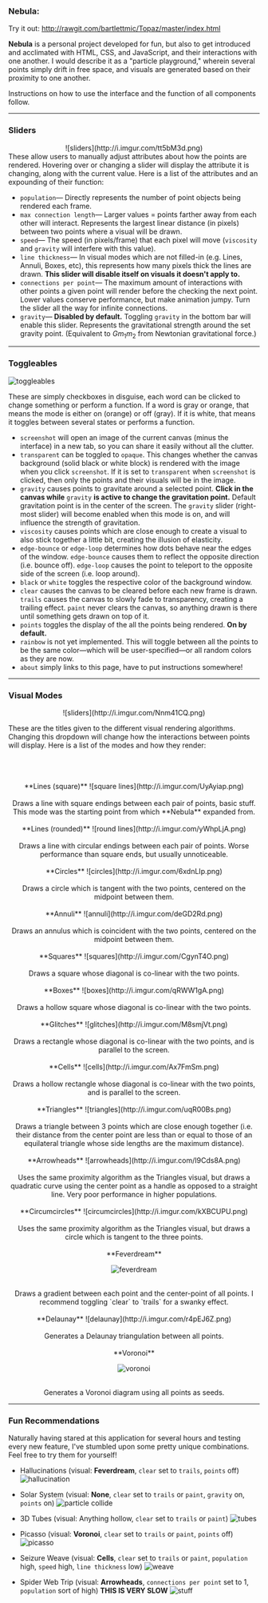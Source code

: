### Nebula:

Try it out: http://rawgit.com/bartlettmic/Topaz/master/index.html

**Nebula** is a personal project developed for fun, but also to get introduced and acclimated with HTML, CSS, and JavaScript, and their interactions with one another. I would describe it as a "particle playground," wherein several points simply drift in free space, and visuals are generated based on their proximity to one another.

Instructions on how to use the interface and the function of all components follow.

***
### Sliders
<center>![sliders](http://i.imgur.com/tt5bM3d.png)</center>
These allow users to manually adjust attributes about how the points are rendered. Hovering over or changing a slider will display the attribute it is changing, along with the current value. Here is a list of the attributes and an expounding of their function:

* `population`&mdash; Directly represents the number of point objects being rendered each frame.
* `max connection length`&mdash; Larger values = points farther away from each other will interact. Represents the largest linear distance (in pixels) between two points where a visual will be drawn.
* `speed`&mdash; The speed (in pixels/frame) that each pixel will move (`viscosity` and `gravity` will interfere with this value).
* `line thickness`&mdash; In visual modes which are not filled-in (e.g. Lines, Annuli, Boxes, etc), this represents how many pixels thick the lines are drawn. **This slider will disable itself on visuals it doesn't apply to.**
* `connections per point`&mdash; The maximum amount of interactions with other points a given point will render before the checking the next point. Lower values conserve performance, but make animation jumpy. Turn the slider all the way for infinite connections.
* `gravity`&mdash; **Disabled by default.** Toggling `gravity` in the bottom bar will enable this slider. Represents the gravitational strength around the set gravity point. (Equivalent to *Gm*<sub>1</sub>*m*<sub>2</sub> from Newtonian gravitational force.)

***
### Toggleables

![toggleables](http://i.imgur.com/se5zE9U.png)

These are simply checkboxes in disguise, each word can be clicked to change something or perform a function. If a word is gray or orange, that means the mode is either on (orange) or off (gray). If it is white, that means it toggles between several states or performs a function.

* `screenshot` will open an image of the current canvas (minus the interface) in a new tab, so you can share it easily without all the clutter.
* `transparent` can be toggled to `opaque`. This changes whether the canvas background (solid black or white block) is rendered with the image when you click `screenshot`. If it is set to `transparent` when `screenshot` is clicked, then only the points and their visuals will be in the image.
* `gravity` causes points to gravitate around a selected point. **Click in the canvas while** `gravity` **is active to change the gravitation point.** Default gravitation point is in the center of the screen. The `gravity` slider (right-most slider) will become enabled when this mode is on, and will influence the strength of gravitation.
* `viscosity` causes points which are close enough to create a visual to also stick together a little bit, creating the illusion of elasticity.
* `edge-bounce` or `edge-loop` determines how dots behave near the edges of the window. `edge-bounce` causes them to reflect the opposite direction (i.e. bounce off). `edge-loop` causes the point to teleport to the opposite side of the screen (i.e. loop around).
* `black` or `white` toggles the respective color of the background window.
* `clear` causes the canvas to be cleared before each new frame is drawn. `trails` causes the canvas to slowly fade to transparency, creating a trailing effect. `paint` never clears the canvas, so anything drawn is there until something gets drawn on top of it.
* `points` toggles the display of the all the points being rendered. **On by default.**
* `rainbow` is not yet implemented. This will toggle between all the points to be the same color&mdash;which will be user-specified&mdash;or all random colors as they are now.
* `about` simply links to this page, have to put instructions somewhere!

***

### Visual Modes
<center>![sliders](http://i.imgur.com/Nnm41CQ.png)</center>

These are the titles given to the different visual rendering algorithms. Changing this dropdown will change how the interactions between points will display.
Here is a list of the modes and how they render:<br><br><br><br>

<center>
**Lines (square)** ![square lines](http://i.imgur.com/UyAyiap.png)
</center>
<center>
<br>Draws a line with square endings between each pair of points, basic stuff. This mode was the starting point from which **Nebula** expanded from.
</center>

<br>
<center>**Lines (rounded)** ![round lines](http://i.imgur.com/yWhpLjA.png)</center>
</center>
<center>
<br>Draws a line with circular endings between each pair of points. Worse performance than square ends, but usually unnoticeable.
</center>

<br>
<center>**Circles** ![circles](http://i.imgur.com/6xdnLIp.png)</center>
</center>
<center>
<br>Draws a circle which is tangent with the two points, centered on the midpoint between them.</center>

<br>
<center>**Annuli** ![annuli](http://i.imgur.com/deGD2Rd.png)</center>
</center>
<center>
<br>Draws an annulus which is coincident with the two points, centered on the midpoint between them.</center>

<br>
<center>**Squares** ![squares](http://i.imgur.com/CgynT4O.png)</center>
</center>
<center>
<br>Draws a square whose diagonal is co-linear with the two points.</center>

<br>
<center>**Boxes** ![boxes](http://i.imgur.com/qRWW1gA.png)</center>
</center>
<center>
<br>Draws a hollow square whose diagonal is co-linear with the two points.</center>

<br>
<center>**Glitches** ![glitches](http://i.imgur.com/M8smjVt.png)</center>
</center>
<center>
<br>Draws a rectangle whose diagonal is co-linear with the two points, and is parallel to the screen.</center>

<br>
<center>**Cells** ![cells](http://i.imgur.com/Ax7FmSm.png)</center>
</center>
<center>
<br>Draws a hollow rectangle whose diagonal is co-linear with the two points, and is parallel to the screen.</center>

<br>
<center>**Triangles** ![triangles](http://i.imgur.com/uqR00Bs.png)</center>
</center>
<center>
<br>
Draws a triangle between 3 points which are close enough together (i.e. their distance from the center point are less than or equal to those of an equilateral triangle whose side lengths are the maximum distance).
</center>

<br>
<center>**Arrowheads** ![arrowheads](http://i.imgur.com/I9Cds8A.png)</center>
</center>
<center>
<br>Uses the same proximity algorithm as the Triangles visual, but draws a quadratic curve using the center point as a handle as opposed to a straight line. Very poor performance in higher populations.</center>

<br>
<center>**Circumcircles** ![circumcircles](http://i.imgur.com/kXBCUPU.png)</center>
</center>
<center>
<br>Uses the same proximity algorithm as the Triangles visual, but draws a circle which is tangent to the three points.</center>

<br>
<center>**Feverdream**

![feverdream](http://i.imgur.com/XF7VdyG.png)</center>
</center>
<center>
<br>Draws a gradient between each point and the center-point of all points. I recommend toggling `clear` to `trails` for a swanky effect.</center>

<br>
<center>**Delaunay** ![delaunay](http://i.imgur.com/r4pEJ6Z.png)</center>
</center>
<center>
<br>Generates a Delaunay triangulation between all points.</center>

<br>
<center>**Voronoi**

![voronoi](http://i.imgur.com/nmIgxAl.png)</center>
</center>
<center>
<br>Generates a Voronoi diagram using all points as seeds.</center>

---
### Fun Recommendations
Naturally having stared at this application for several hours and testing every new feature, I've stumbled upon some pretty unique combinations. Feel free to try them for yourself!

* Hallucinations (visual: **Feverdream**, `clear` set to `trails`, `points` off)
![hallucination](http://i.imgur.com/enb6Qux.png)

* Solar System (visual: **None**, `clear` set to `trails` or `paint`, `gravity` on, `points` on)
![particle collide](http://i.imgur.com/Eo5jWB0.png)  

* 3D Tubes (visual: Anything hollow, `clear` set to `trails` or `paint`)
![tubes](http://i.imgur.com/mFxEbMv.png)

* Picasso (visual: **Voronoi**, `clear` set to `trails` or `paint`, `points` off)
![picasso](http://i.imgur.com/9tx9Hsj.png)

* Seizure Weave (visual: **Cells**, `clear` set to `trails` or `paint`, `population` high, `speed` high, `line thickness` low)
![weave](http://i.imgur.com/bcZ0xWI.png)

* Spider Web Trip (visual: **Arrowheads**, `connections per point` set to 1, `population` sort of high)
**THIS IS VERY SLOW**
![stuff](http://i.imgur.com/boyev1w.png)
